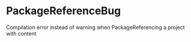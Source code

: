 # PackageReferenceBug
Compilation error instead of warning when PackageReferencing a project with content
